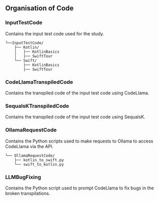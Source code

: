 ## Organisation of Code

### InputTestCode

Contains the input test code used for the study.

```
└──InputTestCode/
    ├── Kotlin/
    │   ├── KotlinBasics 
    │   ├── SwiftTour
    └── Swift/
        ├── KotlinBasics
        ├── SwiftTour
```
### CodeLlamaTranspiledCode

Contains the transpiled code of the input test code using CodeLlama.

### SequalsKTranspiledCode

Contains the transpiled code of the input test code using SequalsK.

### OllamaRequestCode

Contains the Python scripts used to make requests to Ollama to access CodeLlama via the API.

```
└── OllamaRequestCode/
    ├── kotlin_to_swift.py
    └── swift_to_kotlin.py
```

### LLMBugFixing

Contains the Python script used to prompt CodeLlama to fix bugs in the broken transpilations. 
